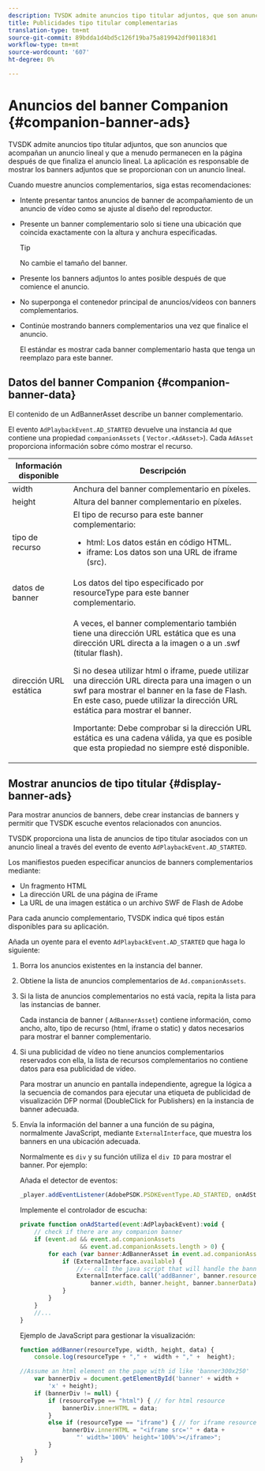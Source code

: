 ```yaml
---
description: TVSDK admite anuncios tipo titular adjuntos, que son anuncios que acompañan un anuncio lineal y que a menudo permanecen en la página después de que finaliza el anuncio lineal. La aplicación es responsable de mostrar los banners adjuntos que se proporcionan con un anuncio lineal.
title: Publicidades tipo titular complementarias
translation-type: tm+mt
source-git-commit: 89bdda1d4bd5c126f19ba75a819942df901183d1
workflow-type: tm+mt
source-wordcount: '607'
ht-degree: 0%

---
```



# Anuncios del banner Companion {#companion-banner-ads}

TVSDK admite anuncios tipo titular adjuntos, que son anuncios que acompañan un anuncio lineal y que a menudo permanecen en la página después de que finaliza el anuncio lineal. La aplicación es responsable de mostrar los banners adjuntos que se proporcionan con un anuncio lineal.

Cuando muestre anuncios complementarios, siga estas recomendaciones:

* Intente presentar tantos anuncios de banner de acompañamiento de un anuncio de vídeo como se ajuste al diseño del reproductor.
* Presente un banner complementario solo si tiene una ubicación que coincida exactamente con la altura y anchura especificadas.

   >[!TIP]
   >
   >No cambie el tamaño del banner.

* Presente los banners adjuntos lo antes posible después de que comience el anuncio.
* No superponga el contenedor principal de anuncios/vídeos con banners complementarios.
* Continúe mostrando banners complementarios una vez que finalice el anuncio.

   El estándar es mostrar cada banner complementario hasta que tenga un reemplazo para este banner.

## Datos del banner Companion {#companion-banner-data}

El contenido de un AdBannerAsset describe un banner complementario.

<!--<a id="section_D730B4FD6FD749E9860B6A07FC110552"></a>-->

El evento `AdPlaybackEvent.AD_STARTED` devuelve una instancia `Ad` que contiene una propiedad `companionAssets` ( `Vector.<AdAsset>`).
Cada `AdAsset` proporciona información sobre cómo mostrar el recurso.

<table id="table_760C885E2DCA4BE983CC57FDA7BD5B14"> 
 <thead> 
  <tr> 
   <th colname="col1" class="entry"> Información disponible </th> 
   <th colname="col2" class="entry"> Descripción </th> 
  </tr> 
 </thead>
 <tbody> 
  <tr> 
   <td colname="col1"> width </td> 
   <td colname="col2"> Anchura del banner complementario en píxeles. </td> 
  </tr> 
  <tr> 
   <td colname="col1"> height </td> 
   <td colname="col2"> Altura del banner complementario en píxeles. </td> 
  </tr> 
  <tr> 
   <td colname="col1"> tipo de recurso </td> 
   <td colname="col2">El tipo de recurso para este banner complementario: 
    <ul id="ul_A067787FE49E4B6095BE0AC1D447DBB3"> 
     <li id="li_02B7224C67004095B3F6E50FD21E507E">html: Los datos están en código HTML. </li> 
     <li id="li_5F37E14472424F808C6094F42009E676">iframe: Los datos son una URL de iframe (src). </li> 
    </ul> </td> 
  </tr> 
  <tr> 
   <td colname="col1"> datos de banner </td> 
   <td colname="col2"> Los datos del tipo especificado por <span class="codeph"> resourceType</span> para este banner complementario. </td> 
  </tr> 
  <tr> 
   <td colname="col1"> dirección URL estática </td> 
   <td colname="col2"> <p>A veces, el banner complementario también tiene una dirección URL estática que es una dirección URL directa a la imagen o a un <span class="filepath"> .swf</span> (titular flash). </p> <p>Si no desea utilizar html o iframe, puede utilizar una dirección URL directa para una imagen o un swf para mostrar el banner en la fase de Flash. En este caso, puede utilizar la dirección URL estática para mostrar el banner. </p> <p>Importante:  Debe comprobar si la dirección URL estática es una cadena válida, ya que es posible que esta propiedad no siempre esté disponible. </p> </td> 
  </tr> 
 </tbody> 
</table>

## Mostrar anuncios de tipo titular {#display-banner-ads}

Para mostrar anuncios de banners, debe crear instancias de banners y permitir que TVSDK escuche eventos relacionados con anuncios.

TVSDK proporciona una lista de anuncios de tipo titular asociados con un anuncio lineal a través del evento de evento `AdPlaybackEvent.AD_STARTED`.

Los manifiestos pueden especificar anuncios de banners complementarios mediante:

* Un fragmento HTML
* La dirección URL de una página de iFrame
* La URL de una imagen estática o un archivo SWF de Flash de Adobe

Para cada anuncio complementario, TVSDK indica qué tipos están disponibles para su aplicación.

Añada un oyente para el evento `AdPlaybackEvent.AD_STARTED` que haga lo siguiente:

1. Borra los anuncios existentes en la instancia del banner.

1. Obtiene la lista de anuncios complementarios de `Ad.companionAssets`.

1. Si la lista de anuncios complementarios no está vacía, repita la lista para las instancias de banner.

   Cada instancia de banner ( `AdBannerAsset`) contiene información, como ancho, alto, tipo de recurso (html, iframe o static) y datos necesarios para mostrar el banner complementario.

1. Si una publicidad de vídeo no tiene anuncios complementarios reservados con ella, la lista de recursos complementarios no contiene datos para esa publicidad de vídeo.

   Para mostrar un anuncio en pantalla independiente, agregue la lógica a la secuencia de comandos para ejecutar una etiqueta de publicidad de visualización DFP normal (DoubleClick for Publishers) en la instancia de banner adecuada.

1. Envía la información del banner a una función de su página, normalmente JavaScript, mediante `ExternalInterface`, que muestra los banners en una ubicación adecuada.

   Normalmente es `div` y su función utiliza el `div ID` para mostrar el banner. Por ejemplo:

   Añada el detector de eventos:

   ```js
   _player.addEventListener(AdobePSDK.PSDKEventType.AD_STARTED, onAdStarted);
   ```

   Implemente el controlador de escucha:

   ```js
   private function onAdStarted(event:AdPlaybackEvent):void { 
       // check if there are any companion banner 
       if (event.ad && event.ad.companionAssets  
                    && event.ad.companionAssets.length > 0) { 
           for each (var banner:AdBannerAsset in event.ad.companionAssets) { 
               if (ExternalInterface.available) { 
                   //-- call the java script that will handle the banner display. 
                   ExternalInterface.call('addBanner', banner.resourceType,  
                       banner.width, banner.height, banner.bannerData); 
               } 
           } 
       }  
       //...        
   }
   ```

   Ejemplo de JavaScript para gestionar la visualización:

   ```js
   function addBanner(resourceType, width, height, data) { 
       console.log(resourceType + "," +  width + "," +  height); 
   
   //Assume an html element on the page with id like 'banner300x250' 
       var bannerDiv = document.getElementById('banner' + width +  
           'x' + height);  
       if (bannerDiv != null) { 
           if (resourceType == "html") { // for html resource 
               bannerDiv.innerHTML = data; 
           } 
           else if (resourceType == "iframe") { // for iframe resource 
               bannerDiv.innerHTML = "<iframe src='" + data +  
                   "' width='100%' height='100%'></iframe>"; 
           } 
       } 
   }
   ```
